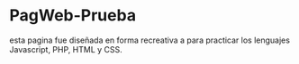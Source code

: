 # PagWeb-Prueba

esta pagina fue diseñada en forma recreativa a para practicar los lenguajes Javascript, PHP, HTML y CSS.

